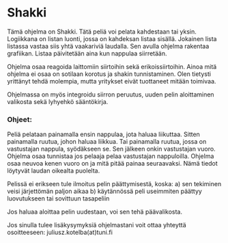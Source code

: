 # Shakki
Tämä ohjelma on Shakki. Tätä peliä voi pelata kahdestaan tai yksin.
Logiikkana on listan luonti, jossa on kahdeksan listaa sisällä. Jokainen lista listassa
vastaa siis yhtä vaakariviä laudalla. Sen avulla ohjelma rakentaa grafiikan. Listaa
päivitetään aina kun nappulaa siirretään.

Ohjelma osaa reagoida laittomiin siirtoihin sekä erikoissiirtoihin. Ainoa mitä ohjelma
ei osaa on sotilaan korotus ja shakin tunnistaminen. Olen tietysti yrittänyt tehdä molempia,
mutta yritykset eivät tuottaneet mitään toimivaa.

Ohjelmassa on myös integroidu siirron peruutus, uuden pelin aloittaminen valikosta sekä
lyhyehkö sääntökirja.

### Ohjeet:
Peliä pelataan painamalla ensin nappulaa, jota haluaa liikuttaa. Sitten painamalla
ruutua, johon haluaa liikkua. Tai painamalla ruutua, jossa on vastustajan nappula,
syödäkseen se. Sen jälkeen onkin vastustajan vuoro. Ohjelma osaa tunnistaa jos pelaaja pelaa
vastustajan nappuloilla. Ohjelma osaa neuvoa kenen vuoro on ja mitä pitää painaa seuraavaksi.
Nämä tiedot löytyvät laudan oikealta puolelta.

Pelissä ei erikseen tule ilmoitus pelin päättymisestä, koska:
a) sen tekiminen veisi järjettömän paljon aikaa
b) käytännössä peli useimmiten päättyy luovutukseen tai sovittuun tasapeliin

Jos haluaa aloittaa pelin uudestaan, voi sen tehä päävalikosta.

Jos sinulla tulee lisäkysymyksiä ohjelmastani voit ottaa yhteyttä osoitteeseen:
juliusz.kotelba(at)tuni.fi
